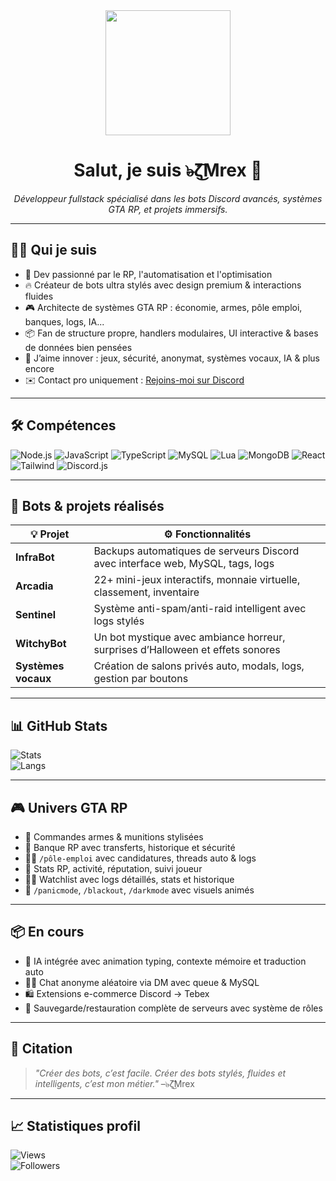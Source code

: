 <div align="center">
  <img src="https://cdn.dribbble.com/users/1162077/screenshots/3848914/programmer.png" width="200px" />
  <h1>Salut, je suis <strong>๖̶ζ͜͡Mrex</strong> 👑</h1>
  <p><em>Développeur fullstack spécialisé dans les bots Discord avancés, systèmes GTA RP, et projets immersifs.</em></p>
</div>

---

## 👨‍💻 Qui je suis

- 🧠 Dev passionné par le RP, l'automatisation et l'optimisation  
- 🔥 Créateur de bots ultra stylés avec design premium & interactions fluides  
- 🎮 Architecte de systèmes GTA RP : économie, armes, pôle emploi, banques, logs, IA...  
- 📦 Fan de structure propre, handlers modulaires, UI interactive & bases de données bien pensées  
- 💬 J’aime innover : jeux, sécurité, anonymat, systèmes vocaux, IA & plus encore  
- ✉️ Contact pro uniquement : [Rejoins-moi sur Discord](https://discord.gg/wNmFCcmXhz)

---

## 🛠️ Compétences

![Node.js](https://img.shields.io/badge/Node.js-339933?style=for-the-badge&logo=node.js&logoColor=white)
![JavaScript](https://img.shields.io/badge/JavaScript-F7DF1E?style=for-the-badge&logo=javascript&logoColor=black)
![TypeScript](https://img.shields.io/badge/TypeScript-3178C6?style=for-the-badge&logo=typescript&logoColor=white)
![MySQL](https://img.shields.io/badge/MySQL-0F6AB4?style=for-the-badge&logo=mysql&logoColor=white)
![Lua](https://img.shields.io/badge/Lua-000080?style=for-the-badge&logo=lua&logoColor=white)
![MongoDB](https://img.shields.io/badge/MongoDB-47A248?style=for-the-badge&logo=mongodb&logoColor=white)
![React](https://img.shields.io/badge/React-20232A?style=for-the-badge&logo=react&logoColor=61DAFB)
![Tailwind](https://img.shields.io/badge/TailwindCSS-06B6D4?style=for-the-badge&logo=tailwindcss&logoColor=white)
![Discord.js](https://img.shields.io/badge/Discord.js-5865F2?style=for-the-badge&logo=discord&logoColor=white)

---

## 🤖 Bots & projets réalisés

| 💡 Projet | ⚙️ Fonctionnalités |
|----------|--------------------|
| **InfraBot** | Backups automatiques de serveurs Discord avec interface web, MySQL, tags, logs |
| **Arcadia** | 22+ mini-jeux interactifs, monnaie virtuelle, classement, inventaire |
| **Sentinel** | Système anti-spam/anti-raid intelligent avec logs stylés |
| **WitchyBot** | Un bot mystique avec ambiance horreur, surprises d’Halloween et effets sonores |
| **Systèmes vocaux** | Création de salons privés auto, modals, logs, gestion par boutons |

---

## 📊 GitHub Stats

![Stats](https://github-readme-stats.vercel.app/api?username=Mrexdev&show_icons=true&theme=radical&hide_border=true)  
![Langs](https://github-readme-stats.vercel.app/api/top-langs/?username=Mrexdev&layout=compact&theme=radical&hide_border=true)

---

## 🎮 Univers GTA RP

- 🔫 Commandes armes & munitions stylisées  
- 🏦 Banque RP avec transferts, historique et sécurité  
- 🧑‍💼 `/pôle-emploi` avec candidatures, threads auto & logs  
- 💼 Stats RP, activité, réputation, suivi joueur  
- 🕵️‍♂️ Watchlist avec logs détaillés, stats et historique  
- 🛑 `/panicmode`, `/blackout`, `/darkmode` avec visuels animés

---

## 📦 En cours

- 🎯 IA intégrée avec animation typing, contexte mémoire et traduction auto  
- 🕵️‍♂️ Chat anonyme aléatoire via DM avec queue & MySQL  
- 🛍️ Extensions e-commerce Discord → Tebex  
- 💾 Sauvegarde/restauration complète de serveurs avec système de rôles  

---

## 📌 Citation

> _"Créer des bots, c’est facile. Créer des bots stylés, fluides et intelligents, c’est mon métier."_ –๖̶ζ͜͡Mrex

---

## 📈 Statistiques profil

![Views](https://komarev.com/ghpvc/?username=Mrexdev&label=Vues&color=blue)  
![Followers](https://img.shields.io/github/followers/Mrexdev?style=social)
